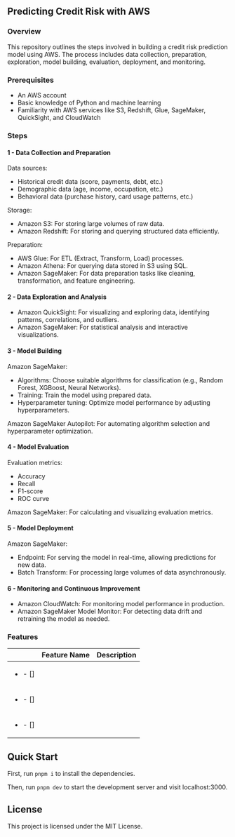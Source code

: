## Predicting Credit Risk with AWS

### Overview

This repository outlines the steps involved in building a credit risk prediction model using AWS. The process includes data collection, preparation, exploration, model building, evaluation, deployment, and monitoring.

### Prerequisites

- An AWS account
- Basic knowledge of Python and machine learning
- Familiarity with AWS services like S3, Redshift, Glue, SageMaker, QuickSight, and CloudWatch

### Steps

#### 1 - Data Collection and Preparation

Data sources:
- Historical credit data (score, payments, debt, etc.)
- Demographic data (age, income, occupation, etc.)
- Behavioral data (purchase history, card usage patterns, etc.)

Storage:
- Amazon S3: For storing large volumes of raw data.
- Amazon Redshift: For storing and querying structured data efficiently.

Preparation:
- AWS Glue: For ETL (Extract, Transform, Load) processes.
- Amazon Athena: For querying data stored in S3 using SQL.
- Amazon SageMaker: For data preparation tasks like cleaning, transformation, and feature engineering.

#### 2 - Data Exploration and Analysis

- Amazon QuickSight: For visualizing and exploring data, identifying patterns, correlations, and outliers.
- Amazon SageMaker: For statistical analysis and interactive visualizations.

#### 3 - Model Building

Amazon SageMaker:
- Algorithms: Choose suitable algorithms for classification (e.g., Random Forest, XGBoost, Neural Networks).
- Training: Train the model using prepared data.
- Hyperparameter tuning: Optimize model performance by adjusting hyperparameters.

Amazon SageMaker Autopilot: For automating algorithm selection and hyperparameter optimization.

#### 4 - Model Evaluation

Evaluation metrics:
- Accuracy
- Recall
- F1-score
- ROC curve

Amazon SageMaker: For calculating and visualizing evaluation metrics.

#### 5 - Model Deployment

Amazon SageMaker:
- Endpoint: For serving the model in real-time, allowing predictions for new data.
- Batch Transform: For processing large volumes of data asynchronously.

#### 6 - Monitoring and Continuous Improvement

- Amazon CloudWatch: For monitoring model performance in production.
- Amazon SageMaker Model Monitor: For detecting data drift and retraining the model as needed.

### Features

|   | Feature Name | Description |
|---|--------------|-------------|
| <ul><li>- [] </li></ul> |              |             |
| <ul><li>- [] </li></ul> |              |             |
| <ul><li>- [] </li></ul> |              |             |

## Quick Start

First, run `pnpm i` to install the dependencies.

Then, run `pnpm dev` to start the development server and visit localhost:3000.

## License

This project is licensed under the MIT License.
